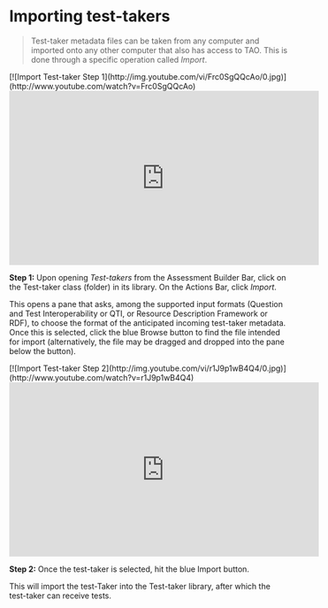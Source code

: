 # Importing test-takers

>Test-taker metadata files can be taken from any computer and imported onto any other computer that also has access to TAO. This is done through a specific operation called *Import*.

<div class="hidden-video">
[![Import Test-taker Step 1](http://img.youtube.com/vi/Frc0SgQQcAo/0.jpg)](http://www.youtube.com/watch?v=Frc0SgQQcAo)
</div>

<iframe width="560" height="315" src="https://www.youtube.com/embed/Frc0SgQQcAo" frameborder="0" allowfullscreen></iframe>

**Step 1:** Upon opening *Test-takers* from the Assessment Builder Bar, click on the Test-taker class (folder) in its library. On the Actions Bar, click *Import*.

This opens a pane that asks, among the supported input formats (Question and Test Interoperability or QTI, or Resource Description Framework or RDF), to choose the format of the anticipated incoming test-taker metadata. Once this is selected, click the blue Browse button to find the file intended for import (alternatively, the file may be dragged and dropped into the pane below the button). 

<div class="hidden-video">
[![Import Test-taker Step 2](http://img.youtube.com/vi/r1J9p1wB4Q4/0.jpg)](http://www.youtube.com/watch?v=r1J9p1wB4Q4)
</div>

<iframe width="560" height="315" src="https://www.youtube.com/embed/r1J9p1wB4Q4" frameborder="0" allowfullscreen></iframe>

**Step 2:** Once the test-taker is selected, hit the blue Import button.

This will import the test-Taker into the Test-taker library, after which the test-taker can receive tests.
